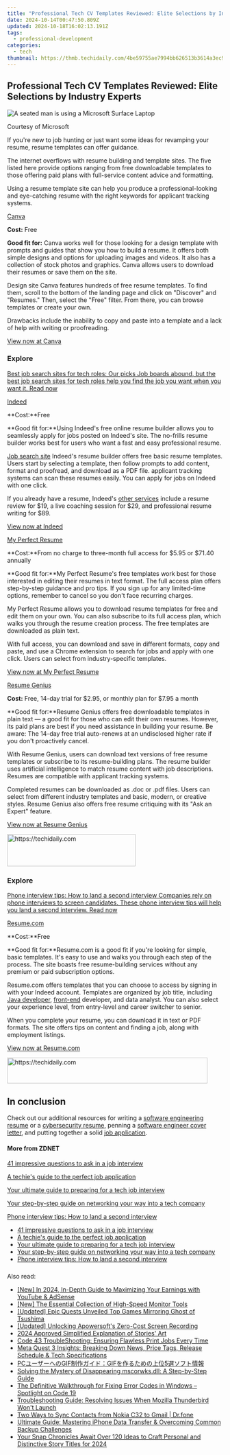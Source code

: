```yaml
---
title: "Professional Tech CV Templates Reviewed: Elite Selections by Industry Experts"
date: 2024-10-14T00:47:50.809Z
updated: 2024-10-18T16:02:13.191Z
tags:
  - professional-development
categories:
  - tech
thumbnail: https://thmb.techidaily.com/4be59755ae7994bb626513b3614a3ec947be3b56430323187fb64d462d24a601.jpg
---
```


## Professional Tech CV Templates Reviewed: Elite Selections by Industry Experts

![A seated man is using a Microsoft Surface Laptop](https://www.zdnet.com/a/img/resize/60866a3eb7d5635fa3274c5f10ac05129708d853/2022/06/21/e2151a24-63f2-4c43-9f07-1e541b2b26a5/man-using-surface-laptop.jpg?auto=webp&precrop=1600,899,x0,y81&width=1280)

Courtesy of Microsoft

If you're new to job hunting or just want some ideas for revamping your resume, resume templates can offer guidance. 

The internet overflows with resume building and template sites. The five listed here provide options ranging from free downloadable templates to those offering paid plans with full-service content advice and formatting.

Using a resume template site can help you produce a professional-looking and eye-catching resume with the right keywords for applicant tracking systems.

[Canva](https://partner.canva.com/c/159047/619765/10068?&sharedId=zdnet&u=https%3A%2F%2Fwww.canva.com%2F&subId1=zd-%5F%5FCOM%5FCLICK%5FID%5F%5F-dtp) 

**Cost:** Free 

**Good fit for:** Canva works well for those looking for a design template with prompts and guides that show you how to build a resume. It offers both simple designs and options for uploading images and videos. It also has a collection of stock photos and graphics. Canva allows users to download their resumes or save them on the site.

Design site Canva features hundreds of free resume templates. To find them, scroll to the bottom of the landing page and click on "Discover" and "Resumes." Then, select the "Free" filter. From there, you can browse templates or create your own. 

Drawbacks include the inability to copy and paste into a template and a lack of help with writing or proofreading.

[View now at Canva](https://partner.canva.com/c/159047/619765/10068?&sharedId=zdnet&u=https%3A%2F%2Fwww.canva.com%2F&subId1=zd-%5F%5FCOM%5FCLICK%5FID%5F%5F-dtp) 

### Explore

[Best job search sites for tech roles: Our picks Job boards abound, but the best job search sites for tech roles help you find the job you want when you want it.  Read now](https://www.zdnet.com/article/job-search-sites-for-tech/)

[Indeed](https://www.indeed.com/create-resume) 

**Cost:**Free

**Good fit for:**Using Indeed's free online resume builder allows you to seamlessly apply for jobs posted on Indeed's site. The no-frills resume builder works best for users who want a fast and easy professional resume.

[Job search site](https://www.zdnet.com/education/professional-development/job-search-sites-for-tech/) Indeed's resume builder offers free basic resume templates. Users start by selecting a template, then follow prompts to add content, format and proofread, and download as a PDF file. applicant tracking systems can scan these resumes easily. You can apply for jobs on Indeed with one click.

If you already have a resume, Indeed's [other services](https://www.indeed.com/career-services/resume-help/) include a resume review for $19, a live coaching session for $29, and professional resume writing for $89\. 

[View now at Indeed](https://www.indeed.com/create-resume) 

[My Perfect Resume](https://livecareer.7eer.net/c/159047/219420/3814?&sharedId=zdnet&subId1=zd-%5F%5FCOM%5FCLICK%5FID%5F%5F-dtp) 

**Cost:**From no charge to three-month full access for $5.95 or $71.40 annually

**Good fit for:**My Perfect Resume's free templates work best for those interested in editing their resumes in text format. The full access plan offers step-by-step guidance and pro tips. If you sign up for any limited-time options, remember to cancel so you don't face recurring charges.

My Perfect Resume allows you to download resume templates for free and edit them on your own. You can also subscribe to its full access plan, which walks you through the resume creation process. The free templates are downloaded as plain text. 

With full access, you can download and save in different formats, copy and paste, and use a Chrome extension to search for jobs and apply with one click. Users can select from industry-specific templates.

[View now at My Perfect Resume](https://livecareer.7eer.net/c/159047/219420/3814?&sharedId=zdnet&subId1=zd-%5F%5FCOM%5FCLICK%5FID%5F%5F-dtp) 

[Resume Genius](https://resumegenius.com/) 

**Cost:** Free, 14-day trial for $2.95, or monthly plan for $7.95 a month

**Good fit for:**Resume Genius offers free downloadable templates in plain text — a good fit for those who can edit their own resumes. However, its paid plans are best if you need assistance in building your resume. Be aware: The 14-day free trial auto-renews at an undisclosed higher rate if you don't proactively cancel.

With Resume Genius, users can download text versions of free resume templates or subscribe to its resume-building plans. The resume builder uses artificial intelligence to match resume content with job descriptions. Resumes are compatible with applicant tracking systems. 

Completed resumes can be downloaded as .doc or .pdf files. Users can select from different industry templates and basic, modern, or creative styles. Resume Genius also offers free resume critiquing with its "Ask an Expert" feature. 

[View now at Resume Genius](https://resumegenius.com/) 

<!-- affiliate ads begin -->
<a href="https://25home.pxf.io/c/5597632/2148643/16836" target="_top" id="2148643">
  <img src="//a.impactradius-go.com/display-ad/16836-2148643" border="0" alt="https://techidaily.com" width="300" height="75"/>
</a>
<img height="0" width="0" src="https://25home.pxf.io/i/5597632/2148643/16836" style="position:absolute;visibility:hidden;" border="0" />
<!-- affiliate ads end -->

### Explore

[Phone interview tips: How to land a second interview Companies rely on phone interviews to screen candidates. These phone interview tips will help you land a second interview.  Read now](https://www.zdnet.com/article/interview-tips-recent-grads/)

[Resume.com](https://www.resume.com/) 

**Cost:**Free

**Good fit for:**Resume.com is a good fit if you're looking for simple, basic templates. It's easy to use and walks you through each step of the process. The site boasts free resume-building services without any premium or paid subscription options.

Resume.com offers templates that you can choose to access by signing in with your Indeed account. Templates are organized by job title, including [Java developer](https://www.zdnet.com/article/java-developers-data-scientists-have-the-best-rated-jobs-according-to-glassdoor-analysis/), [front-end](https://www.zdnet.com/education/computers-tech/front-end-vs-back-end-development/) developer, and data analyst. You can also select your experience level, from entry-level and career switcher to senior. 

When you complete your resume, you can download it in text or PDF formats. The site offers tips on content and finding a job, along with employment listings. 

[View now at Resume.com](https://www.resume.com/) 

<!-- affiliate ads begin -->
<a href="https://aligracehair.sjv.io/c/5597632/2135418/19272" target="_top" id="2135418">
  <img src="//a.impactradius-go.com/display-ad/19272-2135418" border="0" alt="https://techidaily.com" width="468" height="60"/>
</a>
<img height="0" width="0" src="https://aligracehair.sjv.io/i/5597632/2135418/19272" style="position:absolute;visibility:hidden;" border="0" />
<!-- affiliate ads end -->

## In conclusion

Check out our additional resources for writing a [software engineering resume](https://www.zdnet.com/education/computers-tech/how-to-write-a-software-engineer-resume/) or a [cybersecurity resume](https://www.zdnet.com/education/professional-development/writing-a-standout-cyber-security-resume/), penning a [software engineer cover letter](https://www.zdnet.com/education/computers-tech/software-engineer-cover-letter/), and putting together a solid [job application](https://www.zdnet.com/education/professional-development/tech-job-application-guide/).

#### More from **ZDNET**

[41 impressive questions to ask in a job interview](https://www.zdnet.com/article/questions-to-ask-in-an-interview/ "41 impressive questions to ask in a job interview")

[A techie's guide to the perfect job application](https://www.zdnet.com/article/tech-job-application-guide/ "A techie's guide to the perfect job application")

[Your ultimate guide to preparing for a tech job interview](https://www.zdnet.com/article/tech-job-interview-tips/ "Your ultimate guide to preparing for a tech job interview")

[Your step-by-step guide on networking your way into a tech company](https://www.zdnet.com/article/tech-company-networking-tips/ "Your step-by-step guide on networking your way into a tech company")

[Phone interview tips: How to land a second interview](https://www.zdnet.com/article/interview-tips-recent-grads/ "Phone interview tips: How to land a second interview")

* [41 impressive questions to ask in a job interview](https://www.zdnet.com/article/questions-to-ask-in-an-interview/ "41 impressive questions to ask in a job interview")
* [A techie's guide to the perfect job application](https://www.zdnet.com/article/tech-job-application-guide/ "A techie's guide to the perfect job application")
* [Your ultimate guide to preparing for a tech job interview](https://www.zdnet.com/article/tech-job-interview-tips/ "Your ultimate guide to preparing for a tech job interview")
* [Your step-by-step guide on networking your way into a tech company](https://www.zdnet.com/article/tech-company-networking-tips/ "Your step-by-step guide on networking your way into a tech company")
* [Phone interview tips: How to land a second interview](https://www.zdnet.com/article/interview-tips-recent-grads/ "Phone interview tips: How to land a second interview")

###

<ins class="adsbygoogle"
     style="display:block"
     data-ad-format="autorelaxed"
     data-ad-client="ca-pub-7571918770474297"
     data-ad-slot="1223367746"></ins>

<ins class="adsbygoogle"
     style="display:block"
     data-ad-client="ca-pub-7571918770474297"
     data-ad-slot="8358498916"
     data-ad-format="auto"
     data-full-width-responsive="true"></ins>

<span class="atpl-alsoreadstyle">Also read:</span>
<div><ul>
<li><a href="https://youtube-data.techidaily.com/n-2024-in-depth-guide-to-maximizing-your-earnings-with-youtube-and-adsense/"><u>[New] In 2024, In-Depth Guide to Maximizing Your Earnings with YouTube & AdSense</u></a></li>
<li><a href="https://article-posts.techidaily.com/new-the-essential-collection-of-high-speed-monitor-tools/"><u>[New] The Essential Collection of High-Speed Monitor Tools</u></a></li>
<li><a href="https://desktop-recording.techidaily.com/updated-epic-quests-unveiled-top-games-mirroring-ghost-of-tsushima/"><u>[Updated] Epic Quests Unveiled Top Games Mirroring Ghost of Tsushima</u></a></li>
<li><a href="https://screen-capture.techidaily.com/updated-unlocking-apowersofts-zero-cost-screen-recording/"><u>[Updated] Unlocking Apowersoft's Zero-Cost Screen Recording</u></a></li>
<li><a href="https://article-knowledge.techidaily.com/2024-approved-simplified-explanation-of-stories-art/"><u>2024 Approved Simplified Explanation of Stories' Art</u></a></li>
<li><a href="https://techno-recovery.techidaily.com/code-43-troubleshooting-ensuring-flawless-print-jobs-every-time/"><u>Code 43 TroubleShooting: Ensuring Flawless Print Jobs Every Time</u></a></li>
<li><a href="https://techno-recovery.techidaily.com/meta-quest-3-insights-breaking-down-news-price-tags-release-schedule-and-tech-specifications/"><u>Meta Quest 3 Insights: Breaking Down News, Price Tags, Release Schedule & Tech Specifications</u></a></li>
<li><a href="https://video-capture.techidaily.com/pcgifgif5/"><u>PCユーザーへのGIF制作ガイド：GIFを作るための上位5選ソフト情報</u></a></li>
<li><a href="https://techno-recovery.techidaily.com/solving-the-mystery-of-disappearing-mscorwksdll-a-step-by-step-guide/"><u>Solving the Mystery of Disappearing mscorwks.dll: A Step-by-Step Guide</u></a></li>
<li><a href="https://techno-recovery.techidaily.com/the-definitive-walkthrough-for-fixing-error-codes-in-windows-spotlight-on-code-19/"><u>The Definitive Walkthrough for Fixing Error Codes in Windows – Spotlight on Code 19</u></a></li>
<li><a href="https://techno-recovery.techidaily.com/troubleshooting-guide-resolving-issues-when-mozilla-thunderbird-wont-launch/"><u>Troubleshooting Guide: Resolving Issues When Mozilla Thunderbird Won't Launch</u></a></li>
<li><a href="https://android-transfer.techidaily.com/two-ways-to-sync-contacts-from-nokia-c32-to-gmail-drfone-by-drfone-transfer-from-android-transfer-from-android/"><u>Two Ways to Sync Contacts from Nokia C32 to Gmail | Dr.fone</u></a></li>
<li><a href="https://some-guidance.techidaily.com/ultimate-guide-mastering-iphone-data-transfer-and-overcoming-common-backup-challenges/"><u>Ultimate Guide: Mastering iPhone Data Transfer & Overcoming Common Backup Challenges</u></a></li>
<li><a href="https://snapchat-videos.techidaily.com/your-snap-chronicles-await-over-120-ideas-to-craft-personal-and-distinctive-story-titles-for-2024/"><u>Your Snap Chronicles Await Over 120 Ideas to Craft Personal and Distinctive Story Titles for 2024</u></a></li>
</ul></div>

